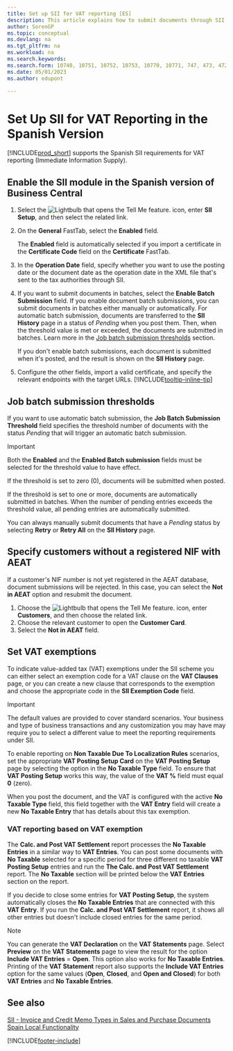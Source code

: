```yaml
---
title: Set up SII for VAT reporting [ES]
description: This article explains how to submit documents through SII in the Spanish version of Microsoft Dynamics 365 Business Central.
author: SorenGP
ms.topic: conceptual
ms.devlang: na
ms.tgt_pltfrm: na
ms.workload: na
ms.search.keywords:
ms.search.form: 10740, 10751, 10752, 10753, 10770, 10771, 747, 473, 472
ms.date: 05/01/2023
ms.author: edupont

---
```

# Set Up SII for VAT Reporting in the Spanish Version

[!INCLUDE[prod_short](../../includes/prod_short.md)] supports the Spanish SII requirements for VAT reporting (Immediate Information Supply).  

## Enable the SII module in the Spanish version of Business Central

1. Select the ![Lightbulb that opens the Tell Me feature.](../../media/ui-search/search_small.png "Tell me what you want to do") icon, enter **SII Setup**, and then select the related link.  
2. On the **General** FastTab, select the **Enabled** field.  

   The **Enabled** field is automatically selected if you import a certificate in the **Certificate Code** field on the **Certificate** FastTab.  

3. In the **Operation Date** field, specify whether you want to use the posting date or the document date as the operation date in the XML file that's sent to the tax authorities through SII.  
4. If you want to submit documents in batches, select the **Enable Batch Submission** field. If you enable document batch submissions, you can submit documents in batches either manually or automatically. For automatic batch submission, documents are transferred to the **SII History** page in a status of *Pending* when you post them. Then, when the threshold value is met or exceeded, the documents are submitted in batches. Learn more in the [Job batch submission thresholds](#job-batch-submission-thresholds) section.

   If you don't enable batch submissions, each document is submitted when it's posted, and the result is shown on the **SII History** page.
   
5. Configure the other fields, import a valid certificate, and specify the relevant endpoints with the target URLs. [!INCLUDE[tooltip-inline-tip](../../includes/tooltip-inline-tip_md.md)]

## Job batch submission thresholds

If you want to use automatic batch submission, the **Job Batch Submission Threshold** field specifies the threshold number of documents with the status *Pending* that will trigger an automatic batch submission.

> [!IMPORTANT]
> Both the **Enabled** and the **Enabled Batch submission** fields must be selected for the threshold value to have effect.  

If the threshold is set to zero (0), documents will be submitted when posted.

If the threshold is set to one or more, documents are automatically submitted in batches. When the number of pending entries exceeds the threshold value, all pending entries are automatically submitted.  

You can always manually submit documents that have a *Pending* status by selecting **Retry** or **Retry All** on the **SII History** page.

## Specify customers without a registered NIF with AEAT

If a customer's NIF number is not yet registered in the AEAT database, document submissions will be rejected. In this case, you can select the **Not in AEAT** option and resubmit the document.

1. Choose the ![Lightbulb that opens the Tell Me feature.](../../media/ui-search/search_small.png "Tell me what you want to do") icon, enter **Customers**, and then choose the related link.  
2. Choose the relevant customer to open the **Customer Card**.
3. Select the **Not in AEAT** field.

## Set VAT exemptions

To indicate value-added tax (VAT) exemptions under the SII scheme you can either select an exemption code for a VAT clause on the **VAT Clauses** page, or you can create a new clause that corresponds to the exemption and choose the appropriate code in the **SII Exemption Code** field.

>[!IMPORTANT]
>The default values are provided to cover standard scenarios. Your business and type of business transactions and any customization you may have may require you to select a different value to meet the reporting requirements under SII.

To enable reporting on **Non Taxable Due To Localization Rules** scenarios, set the appropriate **VAT Posting Setup Card** on the **VAT Posting Setup** page by selecting the option in the **No Taxable Type** field. To ensure that **VAT Posting Setup** works this way, the value of the **VAT %** field must equal **0** (zero). 

When you post the document, and the VAT is configured with the active **No Taxable Type** field, this field together with the **VAT Entry** field will create a new **No Taxable Entry** that has details about this tax exemption.

### VAT reporting based on VAT exemption

The **Calc. and Post VAT Settlement** report processes the **No Taxable Entries** in a similar way to **VAT Entries**. You can post some documents with **No Taxable** selected for a specific period for three different no taxable **VAT Posting Setup** entries and run the **The Calc. and Post VAT Settlement** report. The **No Taxable** section will be printed below the **VAT Entries** section on the report.

If you decide to close some entries for **VAT Posting Setup**, the system automatically closes the **No Taxable Entries** that are connected with this **VAT Entry**. If you run the **Calc. and Post VAT Settlement** report, it shows all other entries but doesn't include closed entries for the same period.

> [!NOTE]
> You can generate the **VAT Declaration** on the **VAT Statements** page. Select **Preview** on the **VAT Statements** page to view the result for the option **Include VAT Entries** = **Open**. This option also works for **No Taxable Entries**. Printing of the **VAT Statement** report also supports the **Include VAT Entries** option for the same values (**Open**, **Closed**, and **Open and Closed**) for both **VAT Entries** and **No Taxable Entries**.

## See also

[SII - Invoice and Credit Memo Types in Sales and Purchase Documents](SII-invoice-types-sales-purchase-documents.md)  
[Spain Local Functionality](spain-local-functionality.md)

[!INCLUDE[footer-include](../../includes/footer-banner.md)]
